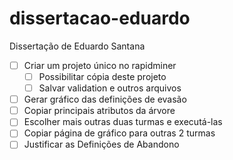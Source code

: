 dissertacao-eduardo
===================

Dissertação de Eduardo Santana

- [ ] Criar um projeto único no rapidminer
  - [ ] Possibilitar cópia deste projeto
  - [ ] Salvar validation e outros arquivos
- [ ] Gerar gráfico das definições de evasão
- [ ] Copiar principais atributos da árvore
- [ ] Escolher mais outras duas turmas e executá-las
- [ ] Copiar página de gráfico para outras 2 turmas
- [ ] Justificar as Definições de Abandono
